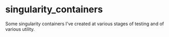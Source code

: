 # singularity_containers
Some singularity containers I've created at various stages of testing and of various utility.
